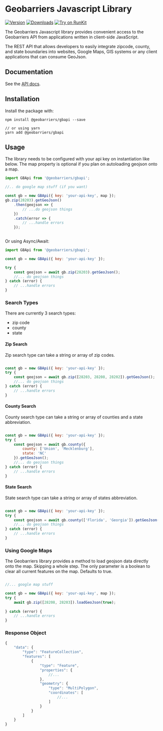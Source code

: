 # Geobarriers Javascript Library

[![Version](https://img.shields.io/npm/v/@geobarriers/gbapi.svg?colorB=6AC8F8)](https://www.npmjs.com/package/@geobarriers/gbapi)
[![Downloads](https://img.shields.io/npm/dt/@geobarriers/gbapi.svg?colorB=6AC8F8)](https://www.npmjs.com/package/@geobarriers/gbapi)
[![Try on RunKit](https://img.shields.io/badge/try--it--on--runkit-@geobarriers/gbapi-blue.svg?colorB=6AC8F8)](https://npm.runkit.com/@geobarriers/gbapi)

The Geobarriers Javascript library provides convenient access to the Geobarriers API from
applications written in client-side JavaScript.

The REST API that allows developers to easily integrate zipcode, county, and state boundaries into websites, Google Maps, GIS systems or any client applications that can consume GeoJson.

## Documentation

See the [API docs](https://www.geobarriers.io/docs).

## Installation

Install the package with:

    npm install @geobarriers/gbapi --save

    // or using yarn
    yarn add @geobarriers/gbapi

## Usage

The library needs to be configured with your api key on instantiation like below. The map property is optional if you plan on autoloading geojson onto a map.

``` js
import GBApi from '@geobarriers/gbapi';

//.. do google map stuff (if you want)

const gb = new GBApi({ key: 'your-api-key', map });
gb.zip(28203).getGeoJson()
    .then(geojson => {
        // ...do geojson things 
    })
    .catch(error => {
        // ...handle errors
    });
    
```

Or using Async/Await:

``` js
import GBApi from '@geobarriers/gbapi';

const gb = new GBApi({ key: 'your-api-key' });

try {
    const geojson = await gb.zip(28203).getGeoJson();
    //... do geojson things
} catch (error) {
    // ...handle errors
}

```

### Search Types

There are currently 3 search types:
- zip code
- county 
- state

#### Zip Search
Zip search type can take a string or array of zip codes.

``` js

const gb = new GBApi({ key: 'your-api-key' });
try {
    const geojson = await gb.zip([28203, 28208, 28202]).getGeoJson();
    //... do geojson things
} catch (error) {
    // ...handle errors
}

```

#### County Search
County search type can take a string or array of counties and a state abbreviation.
``` js

const gb = new GBApi({ key: 'your-api-key' });
try {
    const geojson = await gb.county({ 
        county: ['Union', 'Mecklenburg'], 
        state: 'NC' 
    }).getGeoJson();
    //... do geojson things
} catch (error) {
    // ...handle errors
}

```

#### State Search
State search type can take a string or array of states abbreviation.

``` js

const gb = new GBApi({ key: 'your-api-key' });
try {
    const geojson = await gb.county(['Florida', 'Georgia']).getGeoJson();
    //... do geojson things
} catch (error) {
    // ...handle errors
}

```

### Using Google Maps
The Geobarriers library provides a method to load geojson data directly onto the map. Skipping a whole step. The only parameter is a boolean to clear all current features on the map. Defaults to true.

``` js

//... google map stuff 

const gb = new GBApi({ key: 'your-api-key', map });
try {
    await gb.zip([28208, 28203]).loadGeoJson(true);
    
} catch (error) {
    // ...handle errors
}

```

### Response Object
```js
{
    "data": {
        "type": "FeatureCollection",
        "features": [
            {
                "type": "Feature",
                "properties": {
                    //...
                },
                "geometry": {
                    "type": "MultiPolygon",
                    "coordinates": [
                        //...
                    ]
                }
            }
        ]
    }
}
```

